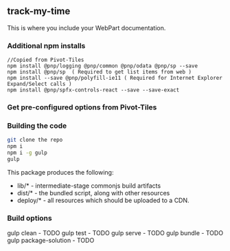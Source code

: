 ## track-my-time

This is where you include your WebPart documentation.

### Additional npm installs
```
//Copied from Pivot-Tiles
npm install @pnp/logging @pnp/common @pnp/odata @pnp/sp --save
npm install @pnp/sp  ( Required to get list items from web )
npm install --save @pnp/polyfill-ie11 ( Required for Internet Explorer Expand/Select calls )
npm install @pnp/spfx-controls-react --save --save-exact

```

### Get pre-configured options from Pivot-Tiles


### Building the code

```bash
git clone the repo
npm i
npm i -g gulp
gulp
```

This package produces the following:

* lib/* - intermediate-stage commonjs build artifacts
* dist/* - the bundled script, along with other resources
* deploy/* - all resources which should be uploaded to a CDN.

### Build options

gulp clean - TODO
gulp test - TODO
gulp serve - TODO
gulp bundle - TODO
gulp package-solution - TODO
